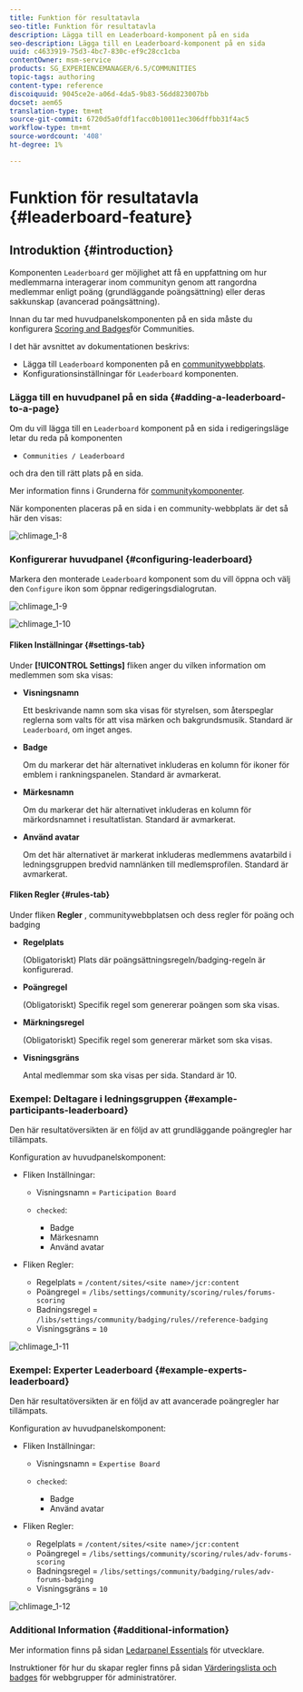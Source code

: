 ```yaml
---
title: Funktion för resultatavla
seo-title: Funktion för resultatavla
description: Lägga till en Leaderboard-komponent på en sida
seo-description: Lägga till en Leaderboard-komponent på en sida
uuid: c4633919-75d3-4bc7-830c-ef9c28cc1cba
contentOwner: msm-service
products: SG_EXPERIENCEMANAGER/6.5/COMMUNITIES
topic-tags: authoring
content-type: reference
discoiquuid: 9045ce2e-a06d-4da5-9b83-56dd823007bb
docset: aem65
translation-type: tm+mt
source-git-commit: 6720d5a0fdf1facc0b10011ec306dffbb31f4ac5
workflow-type: tm+mt
source-wordcount: '408'
ht-degree: 1%

---
```



# Funktion för resultatavla {#leaderboard-feature}

## Introduktion {#introduction}

Komponenten `Leaderboard` ger möjlighet att få en uppfattning om hur medlemmarna interagerar inom communityn genom att rangordna medlemmar enligt poäng (grundläggande poängsättning) eller deras sakkunskap (avancerad poängsättning).

Innan du tar med huvudpanelskomponenten på en sida måste du konfigurera [Scoring and Badges](/help/communities/implementing-scoring.md)för Communities.

I det här avsnittet av dokumentationen beskrivs:

* Lägga till `Leaderboard` komponenten på en [communitywebbplats](/help/communities/overview.md#community-sites).
* Konfigurationsinställningar för `Leaderboard` komponenten.

### Lägga till en huvudpanel på en sida {#adding-a-leaderboard-to-a-page}

Om du vill lägga till en `Leaderboard` komponent på en sida i redigeringsläge letar du reda på komponenten

* `Communities / Leaderboard`

och dra den till rätt plats på en sida.

Mer information finns i Grunderna för [communitykomponenter](/help/communities/basics.md).

När komponenten placeras på en sida i en community-webbplats är det så här den visas:

![chlimage_1-8](assets/chlimage_1-8.png)

### Konfigurerar huvudpanel {#configuring-leaderboard}

Markera den monterade `Leaderboard` komponent som du vill öppna och välj den `Configure` ikon som öppnar redigeringsdialogrutan.

![chlimage_1-9](assets/chlimage_1-9.png)

![chlimage_1-10](assets/chlimage_1-10.png)

#### Fliken Inställningar {#settings-tab}

Under **[!UICONTROL Settings]** fliken anger du vilken information om medlemmen som ska visas:

* **Visningsnamn**

   Ett beskrivande namn som ska visas för styrelsen, som återspeglar reglerna som valts för att visa märken och bakgrundsmusik.
Standard är `Leaderboard`, om inget anges.

* **Badge**

   Om du markerar det här alternativet inkluderas en kolumn för ikoner för emblem i rankningspanelen.
Standard är avmarkerat.

* **Märkesnamn**

   Om du markerar det här alternativet inkluderas en kolumn för märkordsnamnet i resultatlistan.
Standard är avmarkerat.

* **Använd avatar**

   Om det här alternativet är markerat inkluderas medlemmens avatarbild i ledningsgruppen bredvid namnlänken till medlemsprofilen.
Standard är avmarkerat.

#### Fliken Regler {#rules-tab}

Under fliken **Regler** , communitywebbplatsen och dess regler för poäng och badging

* **Regelplats**

   (Obligatoriskt) Plats där poängsättningsregeln/badging-regeln är konfigurerad.

* **Poängregel**

   (Obligatoriskt) Specifik regel som genererar poängen som ska visas.

* **Märkningsregel**

   (Obligatoriskt) Specifik regel som genererar märket som ska visas.

* **Visningsgräns**

   Antal medlemmar som ska visas per sida. Standard är 10.

### Exempel: Deltagare i ledningsgruppen {#example-participants-leaderboard}

Den här resultatöversikten är en följd av att grundläggande poängregler har tillämpats.

Konfiguration av huvudpanelskomponent:

* Fliken Inställningar:

   * Visningsnamn = `Participation Board`
   * `checked`:

      * Badge
      * Märkesnamn
      * Använd avatar

* Fliken Regler:

   * Regelplats = `/content/sites/<site name>/jcr:content`
   * Poängregel = `/libs/settings/community/scoring/rules/forums-scoring`
   * Badningsregel = `/libs/settings/community/badging/rules//reference-badging`
   * Visningsgräns = `10`

![chlimage_1-11](assets/chlimage_1-11.png)

### Exempel: Experter Leaderboard {#example-experts-leaderboard}

Den här resultatöversikten är en följd av att avancerade poängregler har tillämpats.

Konfiguration av huvudpanelskomponent:

* Fliken Inställningar:

   * Visningsnamn = `Expertise Board`
   * `checked`:

      * Badge
      * Använd avatar

* Fliken Regler:

   * Regelplats = `/content/sites/<site name>/jcr:content`
   * Poängregel = `/libs/settings/community/scoring/rules/adv-forums-scoring`
   * Badningsregel = `/libs/settings/community/badging/rules/adv-forums-badging`
   * Visningsgräns = `10`

![chlimage_1-12](assets/chlimage_1-12.png)

### Additional Information {#additional-information}

Mer information finns på sidan [Ledarpanel Essentials](/help/communities/leaderboard.md) för utvecklare.

Instruktioner för hur du skapar regler finns på sidan [Värderingslista och badges](/help/communities/implementing-scoring.md) för webbgrupper för administratörer.
